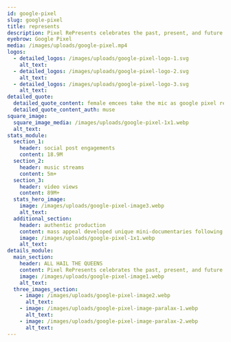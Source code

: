 ```yaml
---
id: google-pixel
slug: google-pixel
title: represents
description: Pixel RePresents celebrates the past, present, and future of women in Hip Hop while paying homage to the genre’s originators.
eyebrow: Google Pixel
media: /images/uploads/google-pixel.mp4
logos:
  - detailed_logos: /images/uploads/google-pixel-logo-1.svg
    alt_text: 
  - detailed_logos: /images/uploads/google-pixel-logo-2.svg
    alt_text: 
  - detailed_logos: /images/uploads/google-pixel-logo-3.svg
    alt_text: 
detailed_quote:
  detailed_quote_content: female emcees take the mic as google pixel remixes classic tracks
  detailed_quote_content_auth: muse
square_image:
  square_image_media: /images/uploads/google-pixel-1x1.webp
  alt_text: 
stats_module:
  section_1:
    header: social post engagements
    content: 18.9M
  section_2:
    header: music streams
    content: 5m+
  section_3:
    header: video views
    content: 89M+
  stats_hero_image:
    image: /images/uploads/google-pixel-image3.webp
    alt_text: 
  additional_section:
    header: authentic production
    content: mass appeal developed unique mini-documentaries following their journey during the song and album artwork creation process. All tracks culminated in the final Pixtape compilation, hosted by Angie Martinez and DJ Diamond Kutz, with a limited release of physical product of customized cassettes and vinyl.
    image: /images/uploads/google-pixel-1x1.webp
    alt_text: 
details_module:
  main_section:
    header: ALL HAIL THE QUEENS
    content: Pixel RePresents celebrates the past, present, and future of women in Hip Hop while paying homage to the genre’s originators. Each artist reimagined a classic Hip Hop track and recreated album artwork using Pixel’s Real Tone to salute the next wave of female talent whose voices continue to push the culture forward.
    image: /images/uploads/google-pixel-image1.webp
    alt_text: 
  three_images_section:
    - image: /images/uploads/google-pixel-image2.webp
      alt_text: 
    - image: /images/uploads/google-pixel-image-paralax-1.webp
      alt_text: 
    - image: /images/uploads/google-pixel-image-paralax-2.webp
      alt_text: 
---
```

